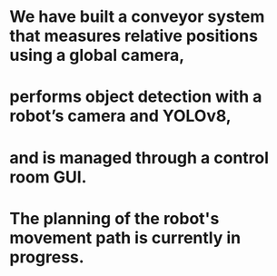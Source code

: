 # We have built a conveyor system that measures relative positions using a global camera,
# performs object detection with a robot’s camera and YOLOv8,
# and is managed through a control room GUI.

# The planning of the robot's movement path is currently in progress.






